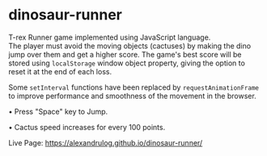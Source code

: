 # dinosaur-runner

T-rex Runner game implemented using JavaScript language.  
The player must avoid the moving objects (cactuses) by making the dino jump over them and get a higher score.
The game's best score will be stored using `localStorage` window object property, giving the option to reset it at the end of each loss.  

Some `setInterval` functions have been replaced by `requestAnimationFrame` to improve performance and smoothness of the movement in the browser.

• Press "Space" key to Jump.  

• Cactus speed increases for every 100 points.

Live Page: https://alexandrulog.github.io/dinosaur-runner/
